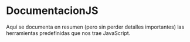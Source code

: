 # DocumentacionJS
Aquí se documenta en resumen (pero sin perder detalles importantes) las herramientas predefinidas que nos trae JavaScript.
